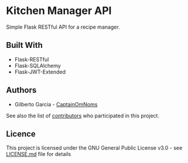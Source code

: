 # Kitchen Manager API
Simple Flask RESTful API for a recipe manager.

## Built With
* Flask-RESTful
* Flask-SQLAlchemy
* Flask-JWT-Extended

## Authors
* Gilberto Garcia - [CaptainOmNoms](https://hithub.com/CaptainOmNoms)

See also the list of [contributors](https://github.com/your/project/contributors.txt) who participated in this project.

## Licence
This project is licensed under the GNU General Public License v3.0 - see [LICENSE.md](LICENSE.md) file for details

